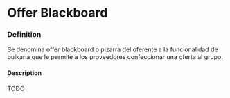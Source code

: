Offer Blackboard
=================

### Definition
Se denomina offer blackboard o pizarra del oferente a la funcionalidad de bulkaria que le permite a los proveedores confeccionar una oferta al grupo. 

#### Description
TODO